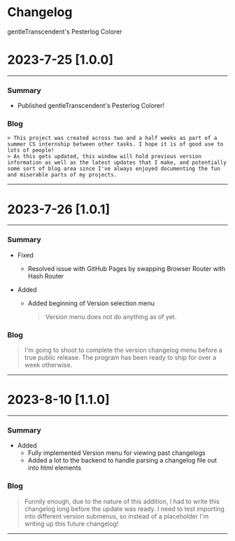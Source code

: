 # Changelog

gentleTranscendent's Pesterlog Colorer



# 2023-7-25 [1.0.0]

---

### Summary

- Published gentleTranscendent's Pesterlog Colorer!

### Blog
    > This project was created across two and a half weeks as part of a summer CS internship between other tasks. I hope it is of good use to lots of people!
    > As this gets updated, this window will hold previous version information as well as the latest updates that I make, and potentially some sort of blog area since I've always enjoyed documenting the fun and miserable parts of my projects.

---


# 2023-7-26 [1.0.1]

---

### Summary

- Fixed
    - Resolved issue with GitHub Pages by swapping Browser Router with Hash Router

- Added
    - Added beginning of Version selection menu
        > Version menu does not do anything as of yet.

### Blog
> I'm going to shoot to complete the version changelog menu before a true public release. The program has been ready to ship for over a week otherwise.

---


# 2023-8-10 [1.1.0]

---

### Summary

- Added
    - Fully implemented Version menu for viewing past changelogs
    - Added a lot to the backend to handle parsing a changelog file out into html elements

### Blog
> Funnily enough, due to the nature of this addition, I had to write this changelog long before the update was ready.
> I need to test importing into different version submenus, so instead of a placeholder I'm writing up this future changelog!

---
